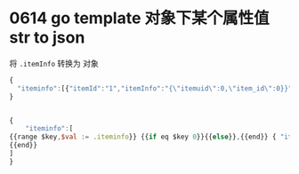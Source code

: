 # 0614 go template 对象下某个属性值str to json

将 `.itemInfo` 转换为 对象

```jsx
{
  "iteminfo":[{"itemId":"1","itemInfo":"{\"itemuid\":0,\"item_id\":0}}","num":"2"},{"itemId":"1","itemInfo":"{\"itemuid\":0,\"item_id\":0}}","num":"2"}]
}
```

```jsx

{
	"iteminfo":[
{{range $key,$val := .iteminfo}} {{if eq $key 0}}{{else}},{{end}} { "itemId":{{$val.itemId}}, "num":{{$val.num}},"itemInfo":{{$val.itemInfo}} } 
{{end}}
]
}
```